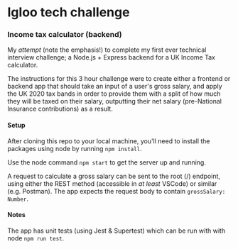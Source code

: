 # Igloo tech challenge

### Income tax calculator (backend)

My _attempt_ (note the emphasis!) to complete my first ever technical interview challenge; a Node.js + Express backend for a UK Income Tax calculator.

The instructions for this 3 hour challenge were to create either a frontend or backend app that should take an input of a user's gross salary, and apply the UK 2020 tax bands in order to provide them with a split of how much they will be taxed on their salary, outputting their net salary (pre-National Insurance contributions) as a result.

#### Setup

After cloning this repo to your local machine, you'll need to install the packages using node by running `npm install`.

Use the node command `npm start` to get the server up and running.

A request to calculate a gross salary can be sent to the root (/) endpoint, using either the REST method (accessible in _at least_ VSCode) or similar (e.g. Postman). The app expects the request body to contain `grossSalary: Number`.

#### Notes

The app has unit tests (using Jest & Supertest) which can be run with with node `npm run test`.
